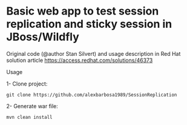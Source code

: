 # Basic web app to test session replication and sticky session in JBoss/Wildfly


Original code (@author  Stan Silvert) and usage description in Red Hat solution article https://access.redhat.com/solutions/46373

Usage

1- Clone project:
~~~
git clone https://github.com/alexbarbosa1989/SessionReplication
~~~
2- Generate war file:
~~~
mvn clean install
~~~
